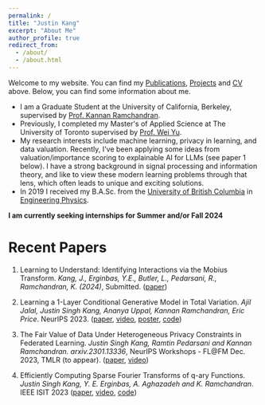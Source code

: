 ```yaml
---
permalink: /
title: "Justin Kang"
excerpt: "About Me"
author_profile: true
redirect_from: 
  - /about/
  - /about.html
---
```

Welcome to my website. You can find my <a href='publications'>Publications</a>, <a href='portfolio'>Projects</a> and <a href='files/Resume.pdf'>CV</a> above. Below, you can find some information about me.

* I am a Graduate Student at the University of California, Berkeley, supervised by <a href='https://people.eecs.berkeley.edu/~kannanr'>Prof. Kannan Ramchandran</a>.
* Previously, I completed my Master's of Applied Science at The University of Toronto supervised by <a href='https://www.comm.utoronto.ca/~weiyu/'>Prof. Wei Yu</a>.
* My research interests include machine learning, privacy in learning, and data valuation. Recently, I've been applying some ideas from valuation/importance scoring to explainable AI for LLMs (see paper 1 below). I have a strong background in signal processing and information theory, and like to view these modern learning problems through that lens, which often leads to unique and exciting solutions.
* In 2019 I received my B.A.Sc. from the <a href='https://www.ubc.ca/'>University of British Columbia</a> in <a href="https://www.engphys.ubc.ca/">Engineering Physics</a>.

**I am currently seeking internships for Summer and/or Fall 2024**

Recent Papers
======

1. Learning to Understand: Identifying Interactions via the Mobius Transform. *Kang, J., Erginbas, Y.E., Butler, L., Pedarsani, R., Ramchandran, K. (2024)*, Submitted. (<a href="https://arxiv.org/abs/2402.02631">paper</a>) 

2. Learning a 1-Layer Conditional Generative Model in Total Variation. *Ajil Jalal, Justin Singh Kang, Ananya Uppal, Kannan Ramchandran, Eric Price*. NeurIPS 2023. (<a href='https://openreview.net/forum?id=wImYhdu4VF'>paper</a>, <a href='https://nips.cc/virtual/2023/poster/70066'>video</a>, <a href='https://nips.cc/media/PosterPDFs/NeurIPS%202023/70066.png?t=1702321855.5320883'>poster</a>, <a href='https://github.com/basics-lab/learningGenerativeModels'>code</a>)

3. The Fair Value of Data Under Heterogeneous Privacy Constraints in Federated Learning. *Justin Singh Kang, Ramtin Pedarsani and Kannan Ramchandran. arxiv.2301.13336*, NeurIPS Workshops - FL@FM Dec. 2023, TMLR (to appear). (<a href='https://arxiv.org/abs/2301.13336'>paper</a>, <a href='https://www.youtube.com/watch?v=S_DBTIlaodE'>video</a>)

4. Efficiently Computing Sparse Fourier Transforms of q-ary Functions. *Justin Singh Kang, Y. E. Erginbas, A. Aghazadeh and K. Ramchandran*. IEEE ISIT 2023 (<a href='https://ieeexplore.ieee.org/document/10206686'>paper</a>, <a href='https://www.youtube.com/watch?v=_UgRE1iSrzY&t=2s'>video</a>, <a href='https://github.com/basics-lab/qsft'>code</a>)
